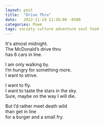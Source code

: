 ```yaml
---
layout: post
title:  "Drive Thru"
date:   2022-11-19 11:30:00 -0500
categories: Poem
tags: society culture adventure soul food
---
```

It's almost midnight.<br>
The McDonald’s drive thru<br>
has 6 cars in line.

I am only walking by.<br>
I’m hungry for something more.<br>
I want to strive.

I want to fly.<br>
I want to taste the stars in the sky.<br>
Sure, maybe on the way I will die.

But I’d rather meet death wild<br>
than get in line<br>
for a burger and a small fry.